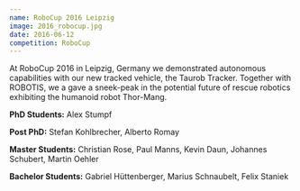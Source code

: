 ```yaml
---
name: RoboCup 2016 Leipzig
image: 2016_robocup.jpg
date: 2016-06-12
competition: RoboCup
---
```

At RoboCup 2016 in Leipzig, Germany we demonstrated autonomous capabilities with our new tracked vehicle, the Taurob Tracker. Together with ROBOTIS, we a gave a sneek-peak in the potential future of rescue robotics exhibiting the humanoid robot Thor-Mang.

**PhD Students:** Alex Stumpf

**Post PhD:** Stefan Kohlbrecher, Alberto Romay

**Master Students:** Christian Rose, Paul Manns, Kevin Daun, Johannes Schubert, Martin Oehler

**Bachelor Students:** Gabriel Hüttenberger, Marius Schnaubelt, Felix Staniek
